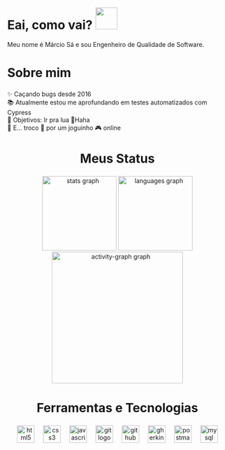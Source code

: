 <h1>Eai, como vai? <img src="https://emojis.slackmojis.com/emojis/images/1577305505/7373/hand_wave.gif?1577305505" width="50" /></h1>

<p align="left">Meu nome é Márcio Sá e sou Engenheiro de Qualidade de Software.</p>

<h1 align="left">Sobre mim</h1>

###

<p align="left">✨ Caçando bugs desde 2016<br>📚 Atualmente estou me aprofundando em testes automatizados com Cypress<br>🎯 Objetivos: Ir pra lua 🚀Haha<br>🎲 E... troco 🍺 por um joguinho 🎮  online</p>

###

<h1 align="center">Meus Status</h1>

###

<div align="center">
  <img src="https://github-readme-stats.vercel.app/api?username=marciofsn&hide_title=false&hide_rank=false&show_icons=true&include_all_commits=true&count_private=true&disable_animations=false&theme=dracula&locale=en&hide_border=false&order=1&custom_title=Status%20Gerais" height="170" alt="stats graph"  />
  <img src="https://github-readme-stats.vercel.app/api/top-langs?username=marciofsn&locale=en&hide_title=false&layout=compact&card_width=320&langs_count=7&theme=dracula&hide_border=false&order=2&custom_title=Linguagens%20Mais%20Usadas" height="170" alt="languages graph"  />
  <img src="https://github-readme-activity-graph.vercel.app/graph?username=marciofsn&radius=16&theme=dracula&area=true&order=5" height="300" alt="activity-graph graph"  />
</div>

###

<h1 align="center">Ferramentas e Tecnologias</h1>

###

<div align="center">
  <img src="https://skillicons.dev/icons?i=html" height="40" alt="html5 logo"  />
  <img width="12" />
  <img src="https://skillicons.dev/icons?i=css" height="40" alt="css3 logo"  />
  <img width="12" />
  <img src="https://cdn.jsdelivr.net/gh/devicons/devicon/icons/javascript/javascript-original.svg" height="40" alt="javascript logo"  />
  <img width="12" />
  <img src="https://skillicons.dev/icons?i=git" height="40" alt="git logo"  />
  <img width="12" />
  <img src="https://skillicons.dev/icons?i=github" height="40" alt="github logo"  />
  <img width="12" />
  <img src="https://skillicons.dev/icons?i=gherkin" height="40" alt="gherkin logo"  />
  <img width="12" />
  <img src="https://skillicons.dev/icons?i=postman" height="40" alt="postman logo"  />
  <img width="12" />
  <img src="https://skillicons.dev/icons?i=mysql" height="40" alt="mysql logo"  />
</div>

###

###
